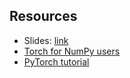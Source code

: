 ## Resources

* Slides: [link](https://disk.yandex.com/i/yAO2AJ3M3EKP8g)
* [Torch for NumPy users](https://github.com/torch/torch7/wiki/Torch-for-NumPy-users)
* [PyTorch tutorial](https://www.youtube.com/watch?v=VMcRWYEKmhw)
